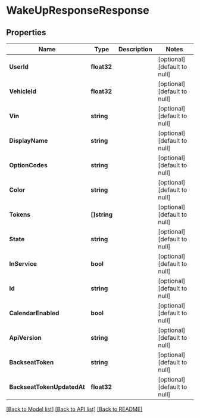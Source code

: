 # WakeUpResponseResponse

## Properties
Name | Type | Description | Notes
------------ | ------------- | ------------- | -------------
**UserId** | **float32** |  | [optional] [default to null]
**VehicleId** | **float32** |  | [optional] [default to null]
**Vin** | **string** |  | [optional] [default to null]
**DisplayName** | **string** |  | [optional] [default to null]
**OptionCodes** | **string** |  | [optional] [default to null]
**Color** | **string** |  | [optional] [default to null]
**Tokens** | **[]string** |  | [optional] [default to null]
**State** | **string** |  | [optional] [default to null]
**InService** | **bool** |  | [optional] [default to null]
**Id** | **string** |  | [optional] [default to null]
**CalendarEnabled** | **bool** |  | [optional] [default to null]
**ApiVersion** | **string** |  | [optional] [default to null]
**BackseatToken** | **string** |  | [optional] [default to null]
**BackseatTokenUpdatedAt** | **float32** |  | [optional] [default to null]

[[Back to Model list]](../README.md#documentation-for-models) [[Back to API list]](../README.md#documentation-for-api-endpoints) [[Back to README]](../README.md)


